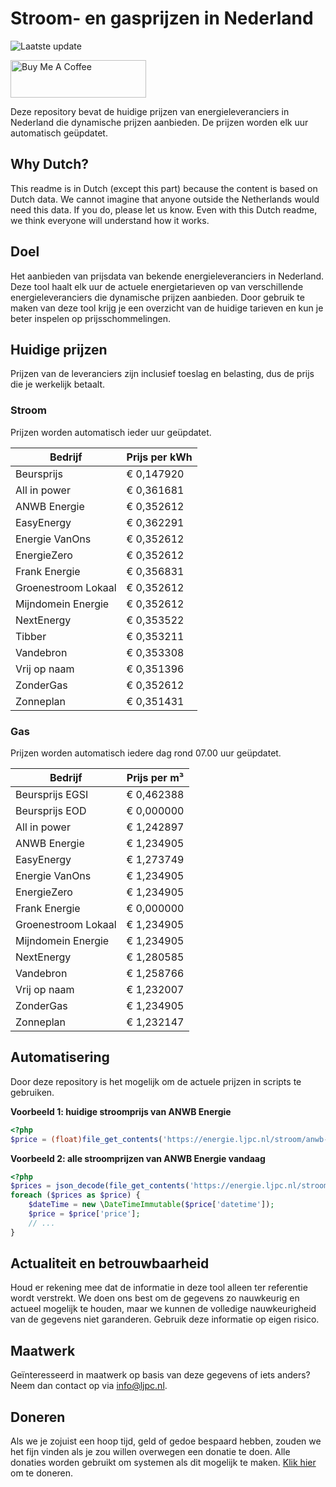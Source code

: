 # Stroom- en gasprijzen in Nederland

![Laatste update](https://img.shields.io/badge/laatste%20update-2023--10--19%2017%3A00%20CET-brightgreen)

<a href="https://www.buymeacoffee.com/Lars-" target="_blank"><img src="https://cdn.buymeacoffee.com/buttons/v2/default-orange.png" alt="Buy Me A Coffee" height="60" style="height: 60px !important;width: 217px !important;" ></a>

Deze repository bevat de huidige prijzen van energieleveranciers in Nederland die dynamische prijzen aanbieden. De prijzen worden elk uur automatisch geüpdatet.

## Why Dutch?

This readme is in Dutch (except this part) because the content is based on Dutch data. We cannot imagine that anyone outside the Netherlands would need this data. If you do, please let us know. Even with this Dutch readme, we think
everyone will understand how it works.

## Doel

Het aanbieden van prijsdata van bekende energieleveranciers in Nederland. Deze tool haalt elk uur de actuele energietarieven op van verschillende energieleveranciers die dynamische prijzen aanbieden. Door gebruik te maken van deze tool
krijg je een overzicht van de huidige tarieven en kun je beter inspelen op prijsschommelingen.

## Huidige prijzen

Prijzen van de leveranciers zijn inclusief toeslag en belasting, dus de prijs die je werkelijk betaalt.

### Stroom

Prijzen worden automatisch ieder uur geüpdatet.

 Bedrijf | Prijs per kWh 
---------|---------------
Beursprijs | € 0,147920
All in power | € 0,361681
ANWB Energie | € 0,352612
EasyEnergy | € 0,362291
Energie VanOns | € 0,352612
EnergieZero | € 0,352612
Frank Energie | € 0,356831
Groenestroom Lokaal | € 0,352612
Mijndomein Energie | € 0,352612
NextEnergy | € 0,353522
Tibber | € 0,353211
Vandebron | € 0,353308
Vrij op naam | € 0,351396
ZonderGas | € 0,352612
Zonneplan | € 0,351431


### Gas

Prijzen worden automatisch iedere dag rond 07.00 uur geüpdatet.

 Bedrijf | Prijs per m³ 
---------|--------------
Beursprijs EGSI | € 0,462388
Beursprijs EOD | € 0,000000
All in power | € 1,242897
ANWB Energie | € 1,234905
EasyEnergy | € 1,273749
Energie VanOns | € 1,234905
EnergieZero | € 1,234905
Frank Energie | € 0,000000
Groenestroom Lokaal | € 1,234905
Mijndomein Energie | € 1,234905
NextEnergy | € 1,280585
Vandebron | € 1,258766
Vrij op naam | € 1,232007
ZonderGas | € 1,234905
Zonneplan | € 1,232147


## Automatisering

Door deze repository is het mogelijk om de actuele prijzen in scripts te gebruiken.

**Voorbeeld 1: huidige stroomprijs van ANWB Energie**

```php
<?php
$price = (float)file_get_contents('https://energie.ljpc.nl/stroom/anwb-energie-nu.txt');

```

**Voorbeeld 2: alle stroomprijzen van ANWB Energie vandaag**

```php
<?php
$prices = json_decode(file_get_contents('https://energie.ljpc.nl/stroom/all-in-power-vandaag.json'),true);
foreach ($prices as $price) {
    $dateTime = new \DateTimeImmutable($price['datetime']);
    $price = $price['price'];
    // ...
}
```

## Actualiteit en betrouwbaarheid

Houd er rekening mee dat de informatie in deze tool alleen ter referentie wordt verstrekt. We doen ons best om de gegevens zo nauwkeurig en actueel mogelijk te houden, maar we kunnen de volledige nauwkeurigheid van de gegevens niet
garanderen. Gebruik deze informatie op eigen risico.

## Maatwerk

Geïnteresseerd in maatwerk op basis van deze gegevens of iets anders? Neem dan contact op
via [info@ljpc.nl](mailto:info@ljpc.nl?subject=Energie%20prijzen).

## Doneren

Als we je zojuist een hoop tijd, geld of gedoe bespaard hebben, zouden we het fijn vinden als je zou willen overwegen een
donatie te doen. Alle donaties worden gebruikt om systemen als dit mogelijk te
maken. [Klik hier](https://www.buymeacoffee.com/Lars-) om te doneren.
